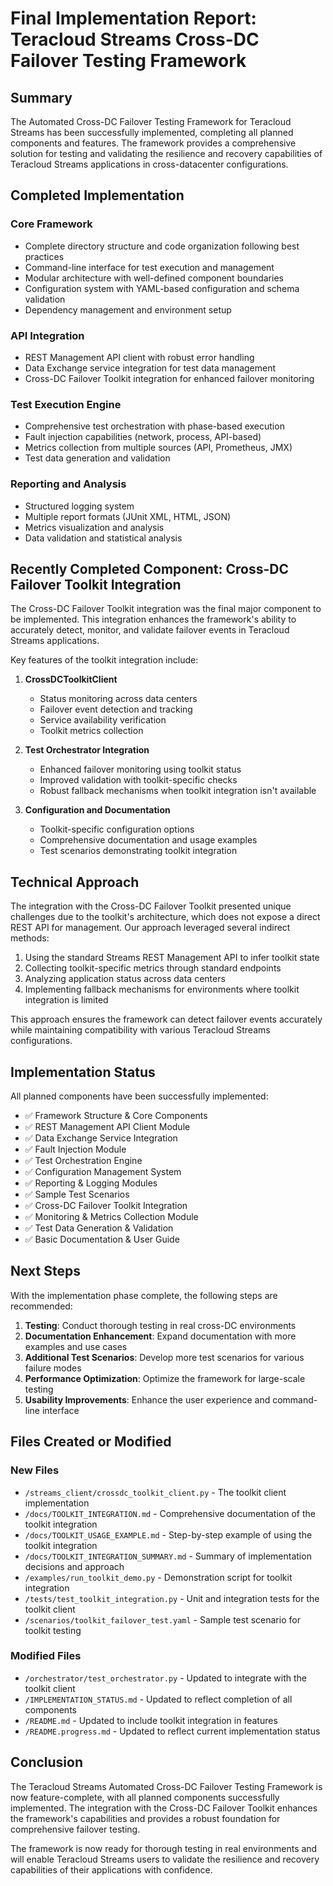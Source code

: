 # Final Implementation Report: Teracloud Streams Cross-DC Failover Testing Framework

## Summary

The Automated Cross-DC Failover Testing Framework for Teracloud Streams has been successfully implemented, completing all planned components and features. The framework provides a comprehensive solution for testing and validating the resilience and recovery capabilities of Teracloud Streams applications in cross-datacenter configurations.

## Completed Implementation

### Core Framework
- Complete directory structure and code organization following best practices
- Command-line interface for test execution and management
- Modular architecture with well-defined component boundaries
- Configuration system with YAML-based configuration and schema validation
- Dependency management and environment setup

### API Integration
- REST Management API client with robust error handling
- Data Exchange service integration for test data management
- Cross-DC Failover Toolkit integration for enhanced failover monitoring

### Test Execution Engine
- Comprehensive test orchestration with phase-based execution
- Fault injection capabilities (network, process, API-based)
- Metrics collection from multiple sources (API, Prometheus, JMX)
- Test data generation and validation

### Reporting and Analysis
- Structured logging system
- Multiple report formats (JUnit XML, HTML, JSON)
- Metrics visualization and analysis
- Data validation and statistical analysis

## Recently Completed Component: Cross-DC Failover Toolkit Integration

The Cross-DC Failover Toolkit integration was the final major component to be implemented. This integration enhances the framework's ability to accurately detect, monitor, and validate failover events in Teracloud Streams applications.

Key features of the toolkit integration include:

1. **CrossDCToolkitClient**
   - Status monitoring across data centers
   - Failover event detection and tracking
   - Service availability verification
   - Toolkit metrics collection

2. **Test Orchestrator Integration**
   - Enhanced failover monitoring using toolkit status
   - Improved validation with toolkit-specific checks
   - Robust fallback mechanisms when toolkit integration isn't available

3. **Configuration and Documentation**
   - Toolkit-specific configuration options
   - Comprehensive documentation and usage examples
   - Test scenarios demonstrating toolkit integration

## Technical Approach

The integration with the Cross-DC Failover Toolkit presented unique challenges due to the toolkit's architecture, which does not expose a direct REST API for management. Our approach leveraged several indirect methods:

1. Using the standard Streams REST Management API to infer toolkit state
2. Collecting toolkit-specific metrics through standard endpoints
3. Analyzing application status across data centers
4. Implementing fallback mechanisms for environments where toolkit integration is limited

This approach ensures the framework can detect failover events accurately while maintaining compatibility with various Teracloud Streams configurations.

## Implementation Status

All planned components have been successfully implemented:

- ✅ Framework Structure & Core Components
- ✅ REST Management API Client Module
- ✅ Data Exchange Service Integration
- ✅ Fault Injection Module
- ✅ Test Orchestration Engine
- ✅ Configuration Management System
- ✅ Reporting & Logging Modules
- ✅ Sample Test Scenarios
- ✅ Cross-DC Failover Toolkit Integration
- ✅ Monitoring & Metrics Collection Module
- ✅ Test Data Generation & Validation
- ✅ Basic Documentation & User Guide

## Next Steps

With the implementation phase complete, the following steps are recommended:

1. **Testing**: Conduct thorough testing in real cross-DC environments
2. **Documentation Enhancement**: Expand documentation with more examples and use cases
3. **Additional Test Scenarios**: Develop more test scenarios for various failure modes
4. **Performance Optimization**: Optimize the framework for large-scale testing
5. **Usability Improvements**: Enhance the user experience and command-line interface

## Files Created or Modified

### New Files
- `/streams_client/crossdc_toolkit_client.py` - The toolkit client implementation
- `/docs/TOOLKIT_INTEGRATION.md` - Comprehensive documentation of the toolkit integration
- `/docs/TOOLKIT_USAGE_EXAMPLE.md` - Step-by-step example of using the toolkit integration
- `/docs/TOOLKIT_INTEGRATION_SUMMARY.md` - Summary of implementation decisions and approach
- `/examples/run_toolkit_demo.py` - Demonstration script for toolkit integration
- `/tests/test_toolkit_integration.py` - Unit and integration tests for the toolkit client
- `/scenarios/toolkit_failover_test.yaml` - Sample test scenario for toolkit testing

### Modified Files
- `/orchestrator/test_orchestrator.py` - Updated to integrate with the toolkit client
- `/IMPLEMENTATION_STATUS.md` - Updated to reflect completion of all components
- `/README.md` - Updated to include toolkit integration in features
- `/README.progress.md` - Updated to reflect current implementation status

## Conclusion

The Teracloud Streams Automated Cross-DC Failover Testing Framework is now feature-complete, with all planned components successfully implemented. The integration with the Cross-DC Failover Toolkit enhances the framework's capabilities and provides a robust foundation for comprehensive failover testing.

The framework is now ready for thorough testing in real environments and will enable Teracloud Streams users to validate the resilience and recovery capabilities of their applications with confidence.